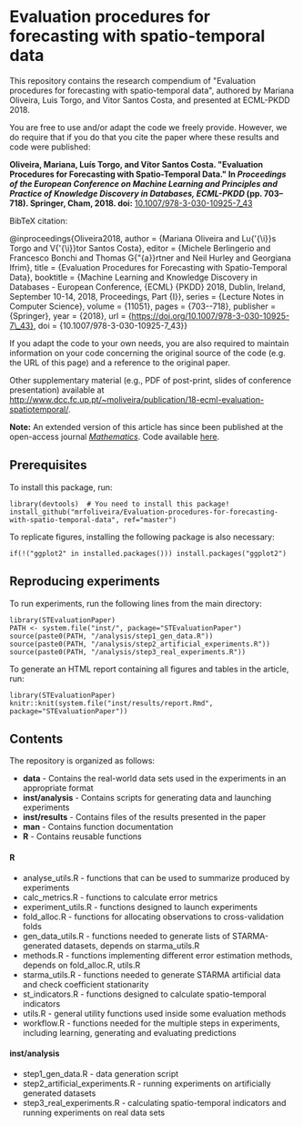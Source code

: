 # Evaluation procedures for forecasting with spatio-temporal data

This repository contains the research compendium of "Evaluation procedures for forecasting with spatio-temporal data", authored by Mariana Oliveira, Luis Torgo, and Vitor Santos Costa, and presented at ECML-PKDD 2018.

You are free to use and/or adapt the code we freely provide. However, we do require that if you do that you cite the paper where these results and code were published:

**Oliveira, Mariana, Luís Torgo, and Vítor Santos Costa. "Evaluation Procedures for Forecasting with Spatio-Temporal Data." In *Proceedings of the European Conference on Machine Learning and Principles and Practice of Knowledge Discovery in Databases, ECML-PKDD* (pp. 703–718). Springer, Cham, 2018. doi:** [10.1007/978-3-030-10925-7_43](https://doi.org/10.1007/978-3-030-10925-7_43)

BibTeX citation:

@inproceedings{Oliveira2018, author = {Mariana Oliveira and Lu{\'{\i}}s Torgo and V{\'{\i}}tor Santos Costa}, editor = {Michele Berlingerio and Francesco Bonchi and Thomas G{\"{a}}rtner and Neil Hurley and Georgiana Ifrim}, title = {Evaluation Procedures for Forecasting with Spatio-Temporal Data}, booktitle = {Machine Learning and Knowledge Discovery in Databases - European Conference, {ECML} {PKDD} 2018, Dublin, Ireland, September 10-14, 2018, Proceedings, Part {I}}, series = {Lecture Notes in Computer Science}, volume = {11051}, pages = {703--718}, publisher = {Springer}, year = {2018}, url = {https://doi.org/10.1007/978-3-030-10925-7\_43}, doi = {10.1007/978-3-030-10925-7\_43}}

If you adapt the code to your own needs, you are also required to maintain information on your code concerning the original source of the code (e.g. the URL of this page) and a reference to the original paper.

Other supplementary material (e.g., PDF of post-print, slides of conference presentation) available at http://www.dcc.fc.up.pt/~moliveira/publication/18-ecml-evaluation-spatiotemporal/.

**Note:** An extended version of this article has since been published at the open-access journal [_Mathematics_](https://www.mdpi.com/2227-7390/9/6/691). Code available [here](https://github.com/mrfoliveira/STEvaluation-MDPI2021). 

## Prerequisites

To install this package, run:

```
library(devtools)  # You need to install this package!
install_github("mrfoliveira/Evaluation-procedures-for-forecasting-with-spatio-temporal-data", ref="master")
```

To replicate figures, installing the following package is also necessary:

```
if(!("ggplot2" in installed.packages())) install.packages("ggplot2")
```

## Reproducing experiments

To run experiments, run the following lines from the main directory:

```
library(STEvaluationPaper)
PATH <- system.file("inst/", package="STEvaluationPaper")
source(paste0(PATH, "/analysis/step1_gen_data.R"))
source(paste0(PATH, "/analysis/step2_artificial_experiments.R"))
source(paste0(PATH, "/analysis/step3_real_experiments.R"))
```

To generate an HTML report containing all figures and tables in the article, run:

```
library(STEvaluationPaper)
knitr::knit(system.file("inst/results/report.Rmd", package="STEvaluationPaper"))
```

## Contents

The repository is organized as follows:
* **data** - Contains the real-world data sets used in the experiments in an appropriate format
* **inst/analysis** - Contains scripts for generating data and launching experiments
* **inst/results** - Contains files of the results presented in the paper
* **man** - Contains function documentation
* **R** - Contains reusable functions

#### R

* analyse\_utils.R - functions that can be used to summarize produced by experiments
* calc_metrics.R - functions to calculate error metrics
* experiment_utils.R - functions designed to launch experiments
* fold_alloc.R - functions for allocating observations to cross-validation folds
* gen\_data\_utils.R - functions needed to generate lists of STARMA-generated datasets, depends on starma_utils.R
* methods.R - functions implementing different error estimation methods, depends on fold_alloc.R, utils.R
* starma_utils.R - functions needed to generate STARMA artificial data and check coefficient stationarity
* st_indicators.R - functions designed to calculate spatio-temporal indicators
* utils.R - general utility functions used inside some evaluation methods
* workflow.R - functions needed for the multiple steps in experiments, including learning, generating and evaluating predictions


#### inst/analysis

* step1_gen_data.R - data generation script
* step2_artificial_experiments.R - running experiments on artificially generated datasets
* step3_real_experiments.R - calculating spatio-temporal indicators and running experiments on real data sets
